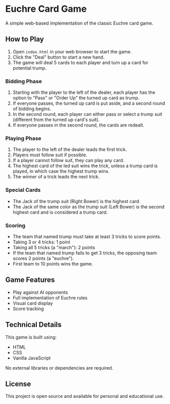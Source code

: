# Euchre Card Game

A simple web-based implementation of the classic Euchre card game.

## How to Play

1. Open `index.html` in your web browser to start the game.
2. Click the "Deal" button to start a new hand.
3. The game will deal 5 cards to each player and turn up a card for potential trump.

### Bidding Phase

1. Starting with the player to the left of the dealer, each player has the option to "Pass" or "Order Up" the turned up card as trump.
2. If everyone passes, the turned up card is put aside, and a second round of bidding begins.
3. In the second round, each player can either pass or select a trump suit (different from the turned up card's suit).
4. If everyone passes in the second round, the cards are redealt.

### Playing Phase

1. The player to the left of the dealer leads the first trick.
2. Players must follow suit if possible.
3. If a player cannot follow suit, they can play any card.
4. The highest card of the led suit wins the trick, unless a trump card is played, in which case the highest trump wins.
5. The winner of a trick leads the next trick.

### Special Cards

- The Jack of the trump suit (Right Bower) is the highest card.
- The Jack of the same color as the trump suit (Left Bower) is the second highest card and is considered a trump card.

### Scoring

- The team that named trump must take at least 3 tricks to score points.
- Taking 3 or 4 tricks: 1 point
- Taking all 5 tricks (a "march"): 2 points
- If the team that named trump fails to get 3 tricks, the opposing team scores 2 points (a "euchre").
- First team to 10 points wins the game.

## Game Features

- Play against AI opponents
- Full implementation of Euchre rules
- Visual card display
- Score tracking

## Technical Details

This game is built using:
- HTML
- CSS
- Vanilla JavaScript

No external libraries or dependencies are required.

## License

This project is open source and available for personal and educational use. 